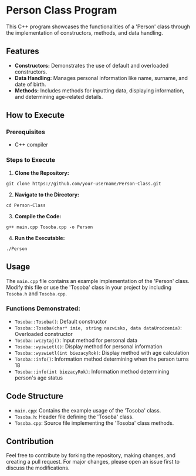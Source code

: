 # Person Class Program

This C++ program showcases the functionalities of a 'Person' class through the implementation of constructors, methods, and data handling.

## Features

- **Constructors:** Demonstrates the use of default and overloaded constructors.
- **Data Handling:** Manages personal information like name, surname, and date of birth.
- **Methods:** Includes methods for inputting data, displaying information, and determining age-related details.

## How to Execute

### Prerequisites

- C++ compiler

### Steps to Execute

1. **Clone the Repository:**

```
git clone https://github.com/your-username/Person-Class.git
```

2. **Navigate to the Directory:**

```
cd Person-Class
```

3. **Compile the Code:**

```
g++ main.cpp Tosoba.cpp -o Person
```

4. **Run the Executable:**

```
./Person
```

## Usage

The `main.cpp` file contains an example implementation of the 'Person' class. Modify this file or use the 'Tosoba' class in your project by including `Tosoba.h` and `Tosoba.cpp`.

### Functions Demonstrated:

- `Tosoba::Tosoba()`: Default constructor
- `Tosoba::Tosoba(char* imie, string nazwisko, data dataUrodzenia)`: Overloaded constructor
- `Tosoba::wczytaj()`: Input method for personal data
- `Tosoba::wyswietl()`: Display method for personal information
- `Tosoba::wyswietl(int biezacyRok)`: Display method with age calculation
- `Tosoba::info()`: Information method determining when the person turns 18
- `Tosoba::info(int biezacyRok)`: Information method determining person's age status

## Code Structure

- `main.cpp`: Contains the example usage of the 'Tosoba' class.
- `Tosoba.h`: Header file defining the 'Tosoba' class.
- `Tosoba.cpp`: Source file implementing the 'Tosoba' class methods.

## Contribution

Feel free to contribute by forking the repository, making changes, and creating a pull request. For major changes, please open an issue first to discuss the modifications.

